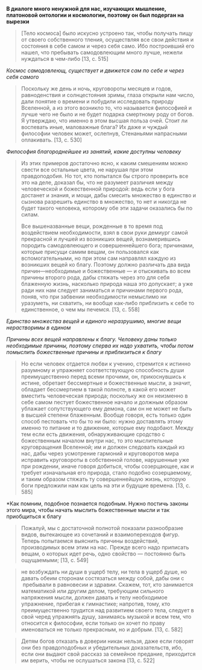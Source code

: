 **В диалоге много ненужной для нас, изучающих мышление, платоновой онтологии и космологии, поэтому он был подерган на вырезки**

>[Тело космоса] было искусно устроено так, чтобы получать пищу от своего собственного тления, осуществляя все свои действия и состояния в себе самом и через себя само. Ибо построивший его нашел, что пребывать самодовлеющим много лучше, нежели нуждаться в чем-либо [13, с. 515]

*Космос самодовлеющ, существует и движется сам по себе и через себя самого*

>Поскольку же день и ночь, круговороты месяцев и годов, равноденствия и солнцестояния зримы, глаза открыли нам число, дали понятие о времени и побудили исследовать природу Вселенной, а из этого возникло то, что называется философией и лучше чего не было и не будет подарка смертному роду от богов. Я утверждаю, что именно в этом высшая польза очей. Стоит ли воспевать иные, маловажные блага? Их даже и чуждый философии человек может, ослепнув, 
    Стенаньями напрасными оплакивать. [13, с. 530]

*Философия благороднейшее из занятий, какие доступны человеку*

>Из этих примеров достаточно ясно, к каким смешениям можно свести все остальные цвета, не нарушая при этом правдоподобия. Но тот, кто попытался бы строго проверить все это на деле, доказал бы, что не разумеет различия между человеческой и божественной природой: ведь если у бога достанет и знания, и мощи, дабы смесить множество в единство и сызнова разрешить единство в множество, то нет и никогда не будет такого человека, которому обе эти задачи оказались бы по силам.
>
>Все вышеназванные вещи, рожденные в то время под воздействием необходимости, взял в свои руки демиург самой прекрасной и лучшей из возникших вещей, вознамерившись породить самодовлеющего и совершеннейшего бога; причинами, которые присущи самим вещам, он пользовался как вспомогательными, но при этом сам направлял каждую из возникших вещей ко благу. Поэтому должно различать два вида причин—необходимые и божественные — и отыскивать во всем причины второго рода, дабы стяжать через это для себя блаженную жизнь, насколько природа наша это допускает; а уже ради них нам следует заниматься и причинами первого рода, поняв, что при забвении необходимости немыслимо ни уразуметь, ни схватить, ни вообще как-либо приблизить к себе то единственное, о чем мы печемся. [13, с. 558]

*Единство множества вещей и единого неразрушимо, многие вещи нерастворимы в едином*

*Причины всех вещей направлены к благу. Человеку даны только необходимые причины, поэтому сперва их надо ухватить, чтобы потом помыслить божественные причины и приблизиться к благу*

>Но если человек отдается любви к учению, стремится к истинно разумному и упражняет соответствующую способность души преимущественно перед всеми прочими, он, прикоснувшись к истине, обретает бессмертные и божественные мысли, а значит, обладает бессмертием в такой полноте, в какой его может вместить человеческая природа; поскольку же он неизменно в себе самом пестует божественное начало и должным образом ублажает сопутствующего ему демона, сам он не может не быть в высшей степени блаженным. Вообще говоря, есть только один способ пестовать что бы то ни было: нужно доставлять этому именно то питание и то движение, которые ему подобают. Между тем если есть движения, обнаруживающие сродство с божественным началом внутри нас, то это мыслительные круговращения Вселенной; им и должен следовать каждый из нас, дабы через усмотрение гармоний и круговоротов мира исправить круговороты в собственной голове, нарушенные уже при рождении, иначе говоря добиться, чтобы созерцающее, как и требует изначальная его природа, стало подобно созерцаемому, и таким образом стяжать ту совершеннейшую жизнь, которую боги предложили нам как цель на эти и будущие времена. [13, с. 585]

*Как помним, подобное познается подобным. Нужно постичь законы этого мира, чтобы начать мыслить божественные мысли и так приобщиться к благу

>Пожалуй, мы с достаточной полнотой показали разнообразие видов, вытекающее из сочетаний и взаимопереходов фигур. Теперь попытаемся выяснить причины воздействий, производимых всем этим на нас. Прежде всего надо приписать вещам, о которых идет речь, одно свойство — постоянно быть ощущаемыми; [13, c. 549]

>не возбуждать ни души в ущерб телу, ни тела в ущерб душе, но давать обеим сторонам состязаться между собой, дабы они c  пребывали в равновесии и здравии. Скажем, тот, кто занимается математикой или другим делом, требующим сильного напряжения мысли, должен давать и телу необходимое упражнение, прибегая к гимнастике; напротив, тому, кто преимущественно трудится над развитием своего тела, следует в свой черед упражнять душу, занимаясь музыкой и всем тем, что относится к философии, если только он хочет по праву именоваться не только прекрасным, но и добрым. [13, c. 582]

>Детям богов отказать в доверии никак нельзя, даже если говорят они без правдоподобных и убедительных доказательств, ибо, если они выдают свой рассказ за семейное предание, приходится им верить, чтобы не ослушаться закона [13, c. 522]



